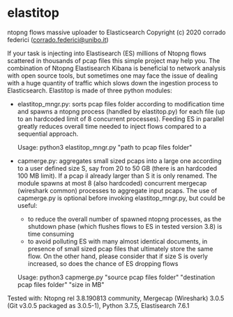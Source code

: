 # elastitop
ntopng flows massive uploader to Elasticsearch
Copyright (c) 2020 corrado federici (corrado.federici@unibo.it)


If your task is injecting into Elastisearch (ES) millions of Ntopng flows scattered in thousands of pcap files this simple project may help you. The combination of Ntopng Elastisearch Kibana is beneficial to network analysis with open source tools, but sometimes one may face the issue of dealing with a huge quantity of traffic which slows down the ingestion process to Elasticsearch. Elastitop is made of three python modules:

- elastitop_mngr.py: sorts pcap files folder according to modification time and spawns a ntopng process (handled by elastitop.py) for each file (up to an hardcoded limit of 8 concurrent processes). Feeding ES in parallel greatly reduces overall time needed to inject flows compared to a sequential approach.

  Usage: python3 elastitop_mngr.py "path to pcap files folder"
  
- capmerge.py: aggregates small sized pcaps into a large one according to a user defined size S, say from 20 to 50 GB (there is an hardcoded 100 MB limit). If a pcap il already larger than S it is only renamed. The module spawns at most 8 (also hardcoded) concurrent mergecap (wireshark common) processes to aggregate input pcaps. The use of capmerge.py is optional before invoking elastitop_mngr.py, but could be useful:
  - to reduce the overall number of spawned ntopng processes, as the shutdown phase (which flushes flows to ES in tested version 3.8) is            time consuming
  - to avoid polluting ES with many almost identical documents, in presence of small sized pcap files that ultimately store the same flow.
On the other hand, please consider that if size S is overly increased, so does the chance of ES dropping flows  

  Usage: python3 capmerge.py "source pcap files folder" "destination pcap files folder" "size in MB"
 
Tested with: Ntopng rel 3.8.190813 community, Mergecap (Wireshark) 3.0.5 (Git v3.0.5 packaged as 3.0.5-1), Python 3.7.5,
Elastisearch 7.6.1
